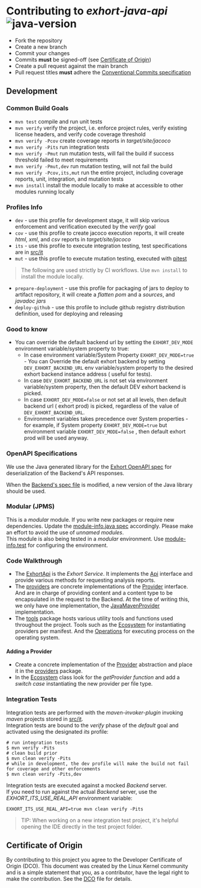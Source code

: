 # Contributing to *exhort-java-api*<br/>![java-version][10]

* Fork the repository
* Create a new branch
* Commit your changes
* Commits <strong>must</strong> be signed-off (see [Certificate of Origin](#certificate-of-origin))
* Create a pull request against the main branch
* Pull request titles <strong>must</strong> adhere the [Conventional Commits specification][0]

## Development

### Common Build Goals

* `mvn test` compile and run unit tests
* `mvn verify` verify the project, i.e. enforce project rules, verify existing license headers,
  and verify code coverage threshold
* `mvn verify -Pcov` create coverage reports in *target/site/jacoco*
* `mvn verify -Pits` run integration tests
* `mvn verify -Pmut` run mutation tests, will fail the build if success threshold failed to meet requirements
* `mvn verify -Pmut,dev` run mutation testing, will not fail the build
* `mvn verify -Pcov,its,mut` run the entire project, including coverage reports, unit, integration, and mutation tests 
* `mvn install` install the module locally to make at accessible to other modules running locally

### Profiles Info

* `dev` - use this profile for development stage, it will skip various enforcement and verification
  executed by the *verify* goal
* `cov` - use this profile to create jacoco execution reports, it will create *html*, *xml*, and *csv*
  reports in *target/site/jacoco*
* `its` - use this profile to execute integration testing, test specifications are in [src/it](src/it)
* `mut` - use this profile to execute mutation testing, executed with [pitest](https://pitest.org)
> The following are used strictly by CI workflows. Use `mvn install` to install the module locally.
* `prepare-deployment` - use this profile for packaging of jars to deploy to artifact repository,
  it will create a *flatten pom* and a *sources*, and *javadoc* *jars*
* `deploy-github` - use this profile to include github registry distribution definition,
  used for deploying and releasing

### Good to know

* You can override the default backend url by setting the `EXHORT_DEV_MODE` environment variable/system property to true:
  * In case environment variable/System Property `EXHORT_DEV_MODE=true` - You can Override the default exhort backend by setting  
    `DEV_EXHORT_BACKEND_URL` env variable/system property to the desired exhort backend instance address ( useful for tests).
  * In case `DEV_EXHORT_BACKEND_URL` is not set via environment variable/system property, then the default DEV exhort backend is picked.
  * In case `EXHORT_DEV_MODE=false` or not set at all levels, then default backend url ( exhort prod) is picked, regardless of the value of `DEV_EXHORT_BACKEND_URL`.
  * Environment variables takes precedence over System properties - for example, if System property `EXHORT_DEV_MODE=true`
    but environment variable `EXHORT_DEV_MODE=false` , then default exhort prod will be used anyway.

### OpenAPI Specifications

We use the Java generated library for the [Exhort OpenAPI spec][1] for deserialization of the Backend's
API responses.<br/>

When the [Backend's spec file][1] is modified, a new
version of the Java library should be used.

### Modular (JPMS)

This is a *modular* module. If you write new packages or require new dependencies.
Update the [module-info.java spec](src/main/java/module-info.java) accordingly.
Please make an effort to avoid the use of *unnamed modules*.<br/>
This module is also being tested in a *modular* environment. Use
[module-info.test](src/test/java/module-info.test) for configuring the environment.

### Code Walkthrough

* The [ExhortApi](src/main/java/com/redhat/exhort/impl/ExhortApi.java) is the *Exhort Service*. It implements the
  [Api](src/main/java/com/redhat/exhort/Api.java) interface and provide various methods for requesting analysis reports.
* The [providers](src/main/java/com/redhat/exhort/providers) are concrete implementations of the
  [Provider](src/main/java/com/redhat/exhort/Provider.java) interface. And are in charge of providing content and a
  content type to be encapsulated in the request to the Backend. At the time of writing this, we only have one
  implementation, the [JavaMavenProvider](src/main/java/com/redhat/exhort/providers/JavaMavenProvider.java)
  implementation.
* The [tools](src/main/java/com/redhat/exhort/tools) package hosts various utility tools and functions used throughout
  the project. Tools such as the [Ecosystem](src/main/java/com/redhat/exhort/tools/Ecosystem.java) for instantiating
  providers per manifest. And the [Operations](src/main/java/com/redhat/exhort/tools/Operations.java) for executing
  process on the operating system.

#### Adding a Provider

* Create a concrete implementation of the [Provider](src/main/java/com/redhat/exhort/Provider.java) abstraction and place
  it in the [providers](src/main/java/com/redhat/exhort/providers) package.
* In the [Ecosystem](src/main/java/com/redhat/exhort/tools/Ecosystem.java) class look for the *getProvider function*
  and add a *switch case* instantiating the new provider per file type.

### Integration Tests

Integration tests are performed with the _maven-invoker-plugin_ invoking _maven_ projects stored in [src/it](src/it).<br/>
Integration tests are bound to the _verify_ phase of the _default_ goal and activated using the designated _its_ profile:

```shell
# run integration tests
$ mvn verify -Pits
# clean build prior
$ mvn clean verify -Pits
# while in development, the dev profile will make the build not fail for coverage and other enforcements  
$ mvn clean verify -Pits,dev
```

Integration tests are executed against a mocked _Backend_ server.<br/>
If you need to run against the actual _Backend_ server, use the _EXHORT_ITS_USE_REAL_API_ environment variable:

```shell
EXHORT_ITS_USE_REAL_API=true mvn clean verify -Pits
```

> TIP: When working on a new integration test project, it's helpful opening the IDE directly in the test project folder.

## Certificate of Origin

By contributing to this project you agree to the Developer Certificate of
Origin (DCO). This document was created by the Linux Kernel community and is a
simple statement that you, as a contributor, have the legal right to make the
contribution. See the [DCO](DCO) file for details.

<!-- Real links -->
[0]: https://www.conventionalcommits.org/en/v1.0.0/
[1]: https://github.com/trustification/exhort-api-spec/blob/main/api/v4/openapi.yaml

<!-- Badge links -->
[10]: https://badgen.net/badge/Java%20Version/11/5382a1
